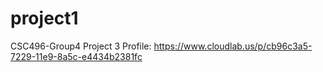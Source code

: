 # project1
CSC496-Group4 Project 3
Profile: https://www.cloudlab.us/p/cb96c3a5-7229-11e9-8a5c-e4434b2381fc

